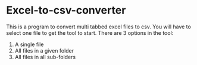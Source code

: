 # Excel-to-csv-converter
This is a program to convert multi tabbed excel files to csv.
You will have to select one file to get the tool to start.
There are 3 options in the tool:
1. A single file
2. All files in a given folder
3. All files in all sub-folders
